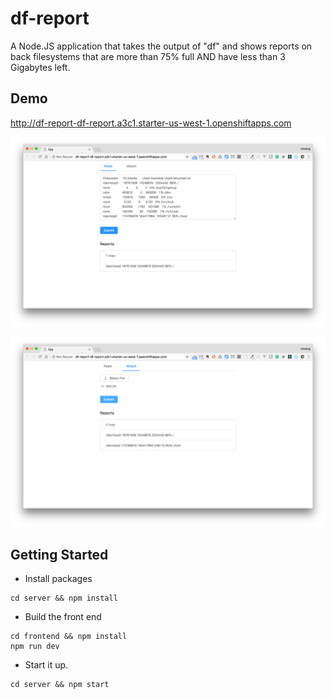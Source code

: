 # df-report

A Node.JS application that takes the output of "df" and shows reports on back filesystems that are more than 75% full AND have less than 3 Gigabytes left.

## Demo

http://df-report-df-report.a3c1.starter-us-west-1.openshiftapps.com

![demo1](./demo1.png)

![demo2](./demo2.png)

## Getting Started

* Install packages
```
cd server && npm install
```

* Build the front end
```
cd frontend && npm install
npm run dev
```

* Start it up.
```
cd server && npm start
```